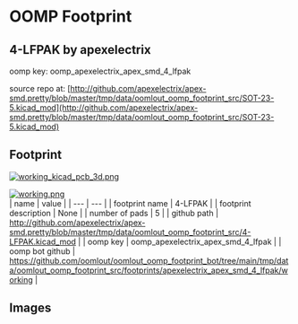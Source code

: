 # OOMP Footprint  
## 4-LFPAK  by apexelectrix  
  
oomp key: oomp_apexelectrix_apex_smd_4_lfpak  
  
source repo at: [http://github.com/apexelectrix/apex-smd.pretty/blob/master/tmp/data/oomlout_oomp_footprint_src/SOT-23-5.kicad_mod](http://github.com/apexelectrix/apex-smd.pretty/blob/master/tmp/data/oomlout_oomp_footprint_src/SOT-23-5.kicad_mod)  
## Footprint  
  
[![working_kicad_pcb_3d.png](working_kicad_pcb_3d_600.png)](working_kicad_pcb_3d.png)  
  
[![working.png](working_600.png)](working.png)  
| name | value | 
| --- | --- | 
| footprint name | 4-LFPAK | 
| footprint description | None | 
| number of pads | 5 | 
| github path | http://github.com/apexelectrix/apex-smd.pretty/blob/master/tmp/data/oomlout_oomp_footprint_src/4-LFPAK.kicad_mod | 
| oomp key | oomp_apexelectrix_apex_smd_4_lfpak | 
| oomp bot github | https://github.com/oomlout/oomlout_oomp_footprint_bot/tree/main/tmp/data/oomlout_oomp_footprint_src/footprints/apexelectrix_apex_smd_4_lfpak/working | 
## Images  

